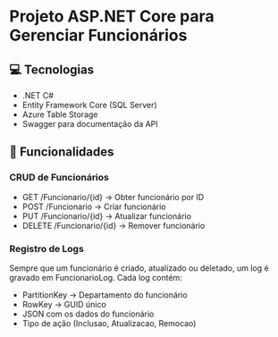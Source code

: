 # Projeto ASP.NET Core para Gerenciar Funcionários

## 💻 Tecnologias

- .NET C#
- Entity Framework Core (SQL Server)
- Azure Table Storage
- Swagger para documentação da API

## 🚀 Funcionalidades

### CRUD de Funcionários

- GET /Funcionario/{id} → Obter funcionário por ID  
- POST /Funcionario → Criar funcionário  
- PUT /Funcionario/{id} → Atualizar funcionário  
- DELETE /Funcionario/{id} → Remover funcionário  

### Registro de Logs

Sempre que um funcionário é criado, atualizado ou deletado, um log é gravado em FuncionarioLog. Cada log contém:

- PartitionKey → Departamento do funcionário  
- RowKey → GUID único  
- JSON com os dados do funcionário  
- Tipo de ação (Inclusao, Atualizacao, Remocao)
